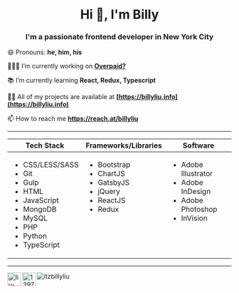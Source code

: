 <h1 align="center">Hi 👋, I'm Billy</h1>
<h3 align="center">I'm a passionate frontend developer in New York City</h3>

😄 Pronouns: **he, him, his**

👨🏻‍💻 I’m currently working on **[Overpaid?](https://github.com/itzbillyliu/overpaid)**

📚 I’m currently learning **React, Redux, Typescript**

👨‍💻 All of my projects are available at **[https://billyliu.info](https://billyliu.info)**

📫 How to reach me **https://reach.at/billyliu**
</p>

---

<table>
  <thead>
    <th>Tech Stack</th>
    <th>Frameworks/Libraries</th>
    <th>Software</th>
  </thead>
  <tbody>
    <tr>
      <td valign="top">
        <ul>
          <li>CSS/LESS/SASS</li>
          <li>Git</li>
          <li>Gulp</li>
          <li>HTML</li>
          <li>JavaScript</li>
          <li>MongoDB</li>
          <li>MySQL</li>
          <li>PHP</li>
          <li>Python</li>
          <li>TypeScript</li>
        </ul>
      </td>
      <td valign="top">
        <ul>
          <li>Bootstrap</li>
          <li>ChartJS</li>
          <li>GatsbyJS</li>
          <li>jQuery</li>
          <li>ReactJS</li>
          <li>Redux</li>
        </ul>
      </td>
      <td valign="top">
        <ul>
          <li>Adobe Illustrator</li>
          <li>Adobe InDesign</li>
          <li>Adobe Photoshop</li>
          <li>InVision</li>
        </ul>
      </td>
    </tr>
  </tbody>
</table>

---

<script type="text/javascript" src="https://cdnjs.buymeacoffee.com/1.0.0/button.prod.min.js" data-name="bmc-button" data-slug="billyliu" data-color="#FF5F5F" data-emoji="🍕"  data-font="Poppins" data-text="Buy me a slice of pizza!" data-outline-color="#000000" data-font-color="#ffffff" data-coffee-color="#FFDD00" ></script>

<p>
  <a href="https://linkedin.com/in/liu-billy" target="blank"><img align="left" src="https://cdn.jsdelivr.net/npm/simple-icons@3.0.1/icons/linkedin.svg" alt="liu-billy" height="30" width="30" /></a>
  <a href="https://stackoverflow.com/users/13973079" target="blank"><img align="left" src="https://cdn.jsdelivr.net/npm/simple-icons@3.0.1/icons/stackoverflow.svg" alt="13973079" height="30" width="30" /></a>
  <img src="https://komarev.com/ghpvc/?username=itzbillyliu&style=flat" alt="itzbillyliu" />
</p>
